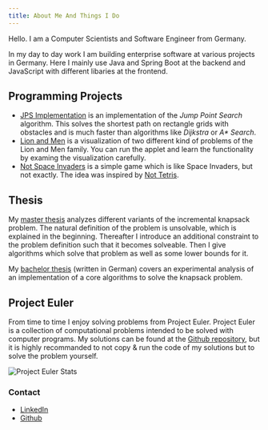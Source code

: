 ```yaml
---
title: About Me And Things I Do
---
```


Hello. I am a Computer Scientists and Software Engineer from Germany.

In my day to day work I am building enterprise software at various projects in Germany. Here I mainly use Java and Spring Boot at the backend and JavaScript with different libaries at the frontend.

## Programming Projects

* [JPS Implementation](https://github.com/drademacher/lab-jump-point-search) is an implementation of the *Jump Point Search* algorithm. This solves the shortest path on rectangle grids with obstacles and is much faster than algorithms like *Dijkstra* or *A\* Search*.
* [Lion and Men](https://github.com/drademacher/lab-computational-geometry) is a visualization of two different kind of problems of the Lion and Men family. You can run the applet and learn the functionality by examing the visualization carefully.
* [Not Space Invaders](https://tondorf.github.io/not-space-invaders/) is a simple game which is like Space Invaders, but not exactly. The idea was inspired by [Not Tetris](https://stabyourself.net/nottetris2).

## Thesis

My [master thesis](/master-thesis.pdf) analyzes different variants of the incremental knapsack problem. The natural definition of the problem is unsolvable, which is explained in the beginning. Thereafter I introduce an additional constraint to the problem definition such that it becomes solveable. Then I give algorithms which solve that problem as well as some lower bounds for it.

My [bachelor thesis](/bachelor-thesis.pdf) (written in German) covers an experimental analysis of an implementation of a core algorithms to solve the knapsack problem. 

## Project Euler

From time to time I enjoy solving problems from Project Euler. Project Euler is a collection of computational problems intended to be solved with computer programs. My solutions can be found at the [Github repository](https://github.com/drademacher/kotlin-euler), but it is highly recommanded to not copy & run the code of my solutions but to solve the problem yourself.

![Project Euler Stats](https://projecteuler.net/profile/dhaunac.png)

### Contact

* [LinkedIn](https://www.linkedin.com/in/drademacher)
* [Github](https://github.com/drademacher)